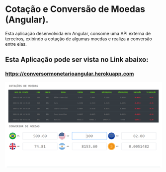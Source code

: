 # Cotação e Conversão de Moedas (Angular).
Esta aplicação desenvolvida em Angular, consome uma API externa de terceiros, exibindo a cotação de algumas moedas e realiza a conversão entre elas.

## Esta Aplicação pode ser vista no Link abaixo:
### https://conversormonetarioangular.herokuapp.com

<p>
  <img src="/src/assets/imagens/conversor-moedas.png">
</p>
